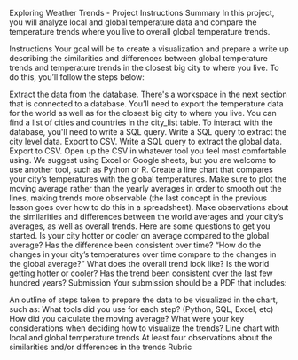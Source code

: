 Exploring Weather Trends - Project Instructions
Summary
In this project, you will analyze local and global temperature data and compare the temperature trends where you live to overall global temperature trends.

Instructions
Your goal will be to create a visualization and prepare a write up describing the similarities and differences between global temperature trends and temperature trends in the closest big city to where you live. To do this, you’ll follow the steps below:

Extract the data from the database. There's a workspace in the next section that is connected to a database. You’ll need to export the temperature data for the world as well as for the closest big city to where you live. You can find a list of cities and countries in the city_list table. To interact with the database, you'll need to write a SQL query.
Write a SQL query to extract the city level data. Export to CSV.
Write a SQL query to extract the global data. Export to CSV.
Open up the CSV in whatever tool you feel most comfortable using. We suggest using Excel or Google sheets, but you are welcome to use another tool, such as Python or R.
Create a line chart that compares your city’s temperatures with the global temperatures. Make sure to plot the moving average rather than the yearly averages in order to smooth out the lines, making trends more observable (the last concept in the previous lesson goes over how to do this in a spreadsheet).
Make observations about the similarities and differences between the world averages and your city’s averages, as well as overall trends. Here are some questions to get you started.
Is your city hotter or cooler on average compared to the global average? Has the difference been consistent over time?
“How do the changes in your city’s temperatures over time compare to the changes in the global average?”
What does the overall trend look like? Is the world getting hotter or cooler? Has the trend been consistent over the last few hundred years?
Submission
Your submission should be a PDF that includes:

An outline of steps taken to prepare the data to be visualized in the chart, such as:
What tools did you use for each step? (Python, SQL, Excel, etc)
How did you calculate the moving average?
What were your key considerations when deciding how to visualize the trends?
Line chart with local and global temperature trends
At least four observations about the similarities and/or differences in the trends
Rubric

